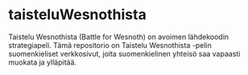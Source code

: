 # taisteluWesnothista
Taistelu Wesnothista (Battle for Wesnoth) on avoimen lähdekoodin strategiapeli. Tämä repositorio on Taistelu Wesnothista -pelin suomenkieliset verkkosivut, joita suomenkielinen yhteisö saa vapaasti muokata ja ylläpitää.
